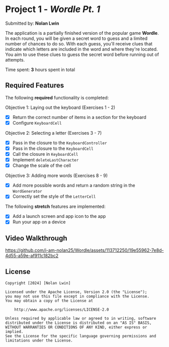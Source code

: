 # Project 1 - *Wordle Pt. 1*

Submitted by: **Nolan Lwin**

The application is a partially finished version of the popular game **Wordle**. In each round, you will be given a secret word to guess and a limited number of chances to do so. With each guess, you'll receive clues that indicate which letters are included in the word and where they're located. You aim to use these clues to guess the secret word before running out of attempts.

Time spent: **3** hours spent in total

## Required Features

The following **required** functionality is completed:

Objective 1: Laying out the keyboard (Exercises 1 - 2)
- [x] Return the correct number of items in a section for the keyboard
- [x] Configure ```KeyboardCell```

Objective 2: Selecting a letter (Exercises 3 - 7)
- [x] Pass in the closure to the ```KeyboardController```
- [x] Pass in the closure to the ```KeyboardCell```
- [x] Call the closure in ```KeyboardCell```
- [x] Implement ```deleteLastCharacter```
- [x] Change the scale of the cell

Objective 3: Adding more words (Exercises 8 - 9)
- [x] Add more possible words and return a random string in the ```WordGenerator```
- [x] Correctly set the style of the ```LetterCell```

The following **stretch** features are implemented:

- [x] Add a launch screen and app icon to the app
- [x] Run your app on a device

## Video Walkthrough

https://github.com/i-am-nolan25/Wordle/assets/113712250/19e55962-7e8d-4d55-a59e-af911c182bc2

## License

    Copyright [2024] [Nolan Lwin]

    Licensed under the Apache License, Version 2.0 (the "License");
    you may not use this file except in compliance with the License.
    You may obtain a copy of the License at

        http://www.apache.org/licenses/LICENSE-2.0

    Unless required by applicable law or agreed to in writing, software
    distributed under the License is distributed on an "AS IS" BASIS,
    WITHOUT WARRANTIES OR CONDITIONS OF ANY KIND, either express or implied.
    See the License for the specific language governing permissions and
    limitations under the License.
